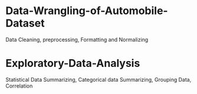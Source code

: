# Data-Wrangling-of-Automobile-Dataset
   Data Cleaning, preprocessing, Formatting and Normalizing
# Exploratory-Data-Analysis 
   Statistical Data Summarizing, Categorical data Summarizing, Grouping Data, Correlation
